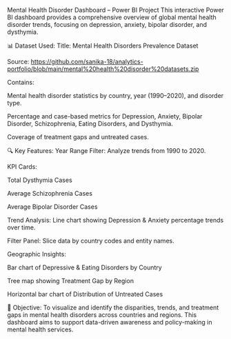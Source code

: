  Mental Health Disorder Dashboard – Power BI Project
This interactive Power BI dashboard provides a comprehensive overview of global mental health disorder trends, focusing on depression, anxiety, bipolar disorder, and dysthymia.

📊 Dataset Used:
Title: Mental Health Disorders Prevalence Dataset

Source: https://github.com/sanika-18/analytics-portfolio/blob/main/mental%20health%20disorder%20datasets.zip

Contains:

Mental health disorder statistics by country, year (1990–2020), and disorder type.

Percentage and case-based metrics for Depression, Anxiety, Bipolar Disorder, Schizophrenia, Eating Disorders, and Dysthymia.

Coverage of treatment gaps and untreated cases.

🔍 Key Features:
Year Range Filter: Analyze trends from 1990 to 2020.

KPI Cards:

Total Dysthymia Cases

Average Schizophrenia Cases

Average Bipolar Disorder Cases

Trend Analysis: Line chart showing Depression & Anxiety percentage trends over time.

Filter Panel: Slice data by country codes and entity names.

Geographic Insights:

Bar chart of Depressive & Eating Disorders by Country

Tree map showing Treatment Gap by Region

Horizontal bar chart of Distribution of Untreated Cases

🎯 Objective:
To visualize and identify the disparities, trends, and treatment gaps in mental health disorders across countries and regions. This dashboard aims to support data-driven awareness and policy-making in mental health services.

